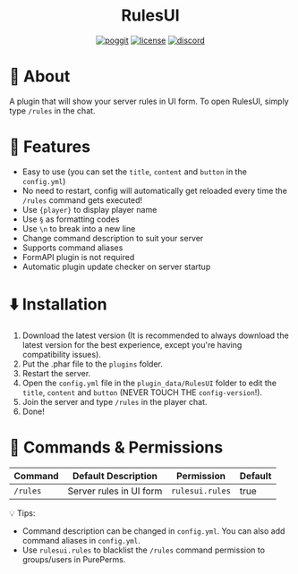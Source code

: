 <h1 align="center">RulesUI</h1>

<p align="center">
<a href="https://poggit.pmmp.io/p/RulesUI"><img src="https://poggit.pmmp.io/shield.dl.total/RulesUI?style=for-the-badge" alt="poggit" /></a>
<a href="https://github.com/NurAzliYT/RulesUI#GPL-3.0-1"><img src="https://img.shields.io/github/license/NurAzliYT/RulesUI?style=for-the-badge" alt="license" /></a>
<a href="https://discord.gg/PykBfE2TZ9"><img src="https://img.shields.io/discord/1087729577004122112?color=7289DA&label=discord&logo=discord&style=for-the-badge" alt="discord" /></a>
</p>

# 📖 About

A plugin that will show your server rules in UI form. To open RulesUI, simply type `/rules` in the chat.

# 🧩 Features

- Easy to use (you can set the `title`, `content` and `button` in the `config.yml`)
- No need to restart, config will automatically get reloaded every time the `/rules` command gets executed!
- Use `{player}` to display player name
- Use `§` as formatting codes
- Use `\n` to break into a new line
- Change command description to suit your server
- Supports command aliases
- FormAPI plugin is not required
- Automatic plugin update checker on server startup

# ⬇️ Installation

1. Download the latest version (It is recommended to always download the latest version for the best experience, except you're having compatibility issues).
2. Put the .phar file to the `plugins` folder.
3. Restart the server.
4. Open the `config.yml` file in the `plugin_data/RulesUI` folder to edit the `title`, `content` and `button` (NEVER TOUCH THE `config-version`!).
5. Join the server and type `/rules` in the player chat.
6. Done!

# 📜 Commands & Permissions

| Command | Default Description | Permission | Default |
| --- | --- | --- | --- |
| `/rules` | Server rules in UI form | `rulesui.rules` | true |

💡 Tips:
- Command description can be changed in `config.yml`. You can also add command aliases in `config.yml`.  
- Use `rulesui.rules` to blacklist the `/rules` command permission to groups/users in PurePerms.

